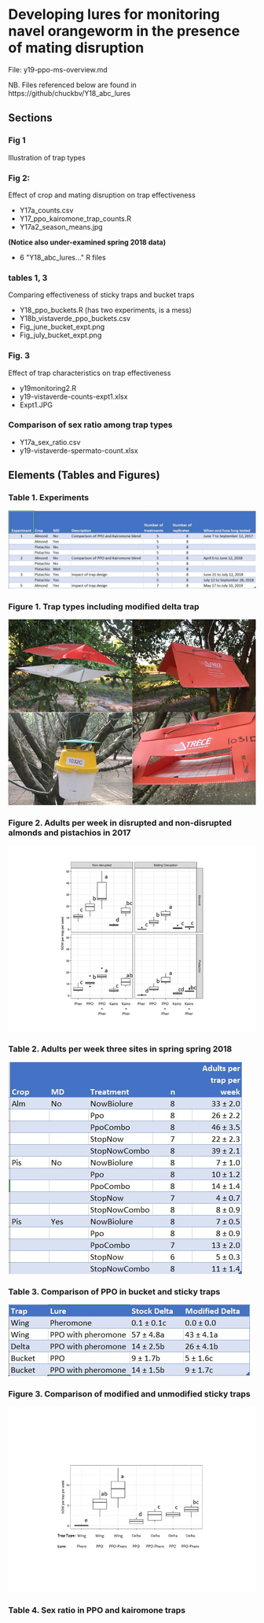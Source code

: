 # Developing lures for monitoring navel orangeworm in the presence of mating disruption

File: y19-ppo-ms-overview.md

NB. Files referenced below are found in https://github/chuckbv/Y18_abc_lures

## Sections

### Fig 1
Illustration of trap types

### Fig 2:
Effect of crop and mating disruption on trap effectiveness

  - Y17a_counts.csv
  - Y17_ppo_kairomone_trap_counts.R
  - Y17a2_season_means.jpg
 
**(Notice also under-examined spring 2018 data)**
 - 6 "Y18_abc_lures..." R files

### tables 1, 3
Comparing effectiveness of sticky traps and bucket traps

 - Y18_ppo_buckets.R (has two experiments, is a mess)
 - Y18b_vistaverde_ppo_buckets.csv
 - Fig_june_bucket_expt.png
 - Fig_july_bucket_expt.png

### Fig. 3
Effect of trap characteristics on trap effectiveness
 - y19monitoring2.R
 - y19-vistaverde-counts-expt1.xlsx
 - Expt1.JPG

### Comparison of sex ratio among trap types
 - Y17a_sex_ratio.csv
 - y19-vistaverde-spermato-count.xlsx

 
## Elements (Tables and Figures)

### Table 1. Experiments

![Experiments table in ./doc/Experiments.csv](/doc/Experiments.JPG)

### Figure 1. Trap types including modified delta trap

![Illustration of trap types](/doc/fig1.jpg)

### Figure 2. Adults per week in disrupted and non-disrupted almonds and pistachios in 2017

![Box plot cumulative as wkly mean](/doc/fig2.jpg)

### Table 2. Adults per week three sites in spring spring 2018 

![Cumaltive trap count weekly average spring 2018](doc/table2-lures-spring2018.JPG)

### Table 3. Comparison of PPO in bucket and sticky traps
![Summer 2018 trap design experiments](doc/table3-traps_summer2018.JPG)


### Figure 3. Comparison of modified and unmodified sticky traps
![Early summer 2019 delta trap experiment](doc/Y19_delta_trap_trials.jpg)



### Table 4. Sex ratio in PPO and kairomone traps